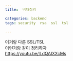 ```yaml
---
title:  비대칭키

categories: backend 
tags: security  rsa  ssl  tsl
 
---
```


  
이거랑 다른 SSL/TSL  
이런거랑 같이 정리하자  
https://youtu.be/lLdQAIXXcMs  
